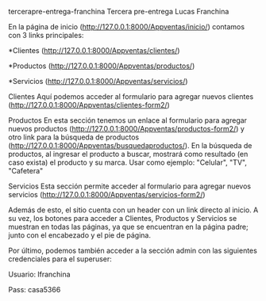 tercerapre-entrega-franchina
Tercera pre-entrega Lucas Franchina

En la página de inicio (http://127.0.0.1:8000/Appventas/inicio/) contamos con 3 links principales:

*Clientes (http://127.0.0.1:8000/Appventas/clientes/)

*Productos (http://127.0.0.1:8000/Appventas/productos/)

*Servicios (http://127.0.0.1:8000/Appventas/servicios/)

Clientes
Aquí podemos acceder al formulario para agregar nuevos clientes (http://127.0.0.1:8000/Appventas/clientes-form2/)

Productos
En esta sección tenemos un enlace al formulario para agregar nuevos productos (http://127.0.0.1:8000/Appventas/productos-form2/) y otro link para la búsqueda de productos (http://127.0.0.1:8000/Appventas/busquedaproductos/). En la búsqueda de productos, al ingresar el producto a buscar, mostrará como resultado (en caso exista) el producto y su marca. Usar como ejemplo: "Celular", "TV", "Cafetera"

Servicios
Esta sección permite acceder al formulario para agregar nuevos servicios (http://127.0.0.1:8000/Appventas/servicios-form2/)

Además de esto, el sitio cuenta con un header con un link directo al inicio. A su vez, los botones para acceder a Clientes, Productos y Servicios se muestran en todas las páginas, ya que se encuentran en la página padre; junto con el encabezado y el pie de página.

Por último, podemos también acceder a la sección admin con las siguientes credenciales para el superuser:

Usuario: lfranchina

Pass: casa5366
